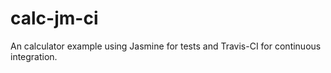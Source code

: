 # calc-jm-ci
An calculator example using Jasmine for tests and Travis-CI for continuous integration.
